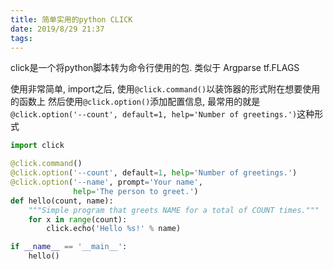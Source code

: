 ```yaml
---
title: 简单实用的python CLICK
date: 2019/8/29 21:37
tags: 
---
```


click是一个将python脚本转为命令行使用的包.
类似于 Argparse  tf.FLAGS  


使用非常简单, import之后, 使用```@click.command()```以装饰器的形式附在想要使用的函数上
然后使用```@click.option()```添加配置信息, 最常用的就是```@click.option('--count', default=1, help='Number of greetings.')```这种形式

```python
import click

@click.command()
@click.option('--count', default=1, help='Number of greetings.')
@click.option('--name', prompt='Your name',
              help='The person to greet.')
def hello(count, name):
    """Simple program that greets NAME for a total of COUNT times."""
    for x in range(count):
        click.echo('Hello %s!' % name)

if __name__ == '__main__':
    hello()
```
